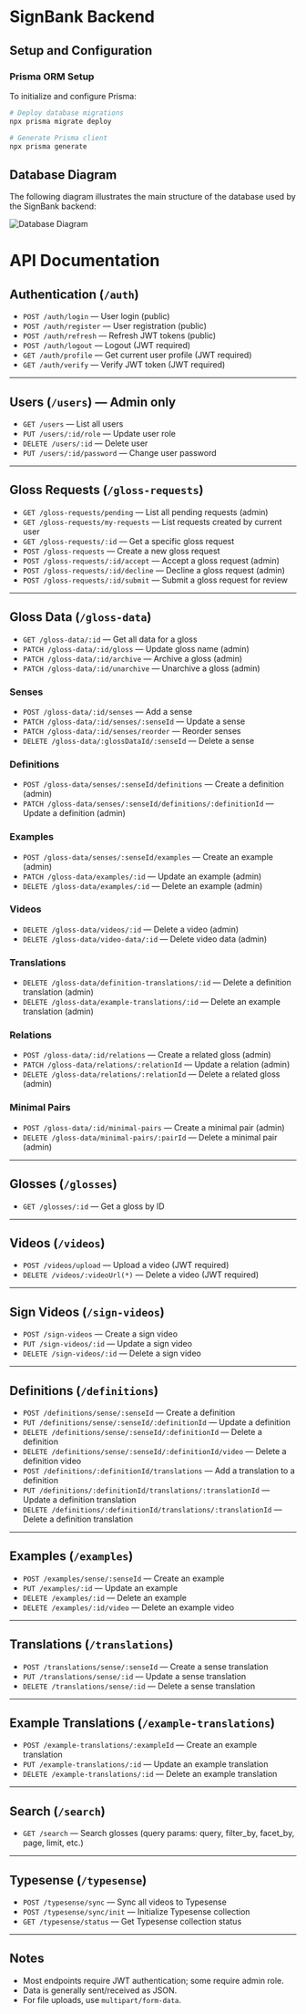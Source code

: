 # SignBank Backend

## Setup and Configuration

### Prisma ORM Setup

To initialize and configure Prisma:

```bash
# Deploy database migrations
npx prisma migrate deploy

# Generate Prisma client
npx prisma generate
```


## Database Diagram

The following diagram illustrates the main structure of the database used by the SignBank backend:

![Database Diagram](./DB_Diagram.png)


# API Documentation

## Authentication (`/auth`)
- `POST /auth/login` — User login (public)
- `POST /auth/register` — User registration (public)
- `POST /auth/refresh` — Refresh JWT tokens (public)
- `POST /auth/logout` — Logout (JWT required)
- `GET /auth/profile` — Get current user profile (JWT required)
- `GET /auth/verify` — Verify JWT token (JWT required)

---

## Users (`/users`) — Admin only
- `GET /users` — List all users
- `PUT /users/:id/role` — Update user role
- `DELETE /users/:id` — Delete user
- `PUT /users/:id/password` — Change user password

---

## Gloss Requests (`/gloss-requests`)
- `GET /gloss-requests/pending` — List all pending requests (admin)
- `GET /gloss-requests/my-requests` — List requests created by current user
- `GET /gloss-requests/:id` — Get a specific gloss request
- `POST /gloss-requests` — Create a new gloss request
- `POST /gloss-requests/:id/accept` — Accept a gloss request (admin)
- `POST /gloss-requests/:id/decline` — Decline a gloss request (admin)
- `POST /gloss-requests/:id/submit` — Submit a gloss request for review

---

## Gloss Data (`/gloss-data`)
- `GET /gloss-data/:id` — Get all data for a gloss
- `PATCH /gloss-data/:id/gloss` — Update gloss name (admin)
- `PATCH /gloss-data/:id/archive` — Archive a gloss (admin)
- `PATCH /gloss-data/:id/unarchive` — Unarchive a gloss (admin)

### Senses
- `POST /gloss-data/:id/senses` — Add a sense
- `PATCH /gloss-data/:id/senses/:senseId` — Update a sense
- `PATCH /gloss-data/:id/senses/reorder` — Reorder senses
- `DELETE /gloss-data/:glossDataId/:senseId` — Delete a sense

### Definitions
- `POST /gloss-data/senses/:senseId/definitions` — Create a definition (admin)
- `PATCH /gloss-data/senses/:senseId/definitions/:definitionId` — Update a definition (admin)

### Examples
- `POST /gloss-data/senses/:senseId/examples` — Create an example (admin)
- `PATCH /gloss-data/examples/:id` — Update an example (admin)
- `DELETE /gloss-data/examples/:id` — Delete an example (admin)

### Videos
- `DELETE /gloss-data/videos/:id` — Delete a video (admin)
- `DELETE /gloss-data/video-data/:id` — Delete video data (admin)

### Translations
- `DELETE /gloss-data/definition-translations/:id` — Delete a definition translation (admin)
- `DELETE /gloss-data/example-translations/:id` — Delete an example translation (admin)

### Relations
- `POST /gloss-data/:id/relations` — Create a related gloss (admin)
- `PATCH /gloss-data/relations/:relationId` — Update a relation (admin)
- `DELETE /gloss-data/relations/:relationId` — Delete a related gloss (admin)

### Minimal Pairs
- `POST /gloss-data/:id/minimal-pairs` — Create a minimal pair (admin)
- `DELETE /gloss-data/minimal-pairs/:pairId` — Delete a minimal pair (admin)

---

## Glosses (`/glosses`)
- `GET /glosses/:id` — Get a gloss by ID

---

## Videos (`/videos`)
- `POST /videos/upload` — Upload a video (JWT required)
- `DELETE /videos/:videoUrl(*)` — Delete a video (JWT required)

---

## Sign Videos (`/sign-videos`)
- `POST /sign-videos` — Create a sign video
- `PUT /sign-videos/:id` — Update a sign video
- `DELETE /sign-videos/:id` — Delete a sign video

---

## Definitions (`/definitions`)
- `POST /definitions/sense/:senseId` — Create a definition
- `PUT /definitions/sense/:senseId/:definitionId` — Update a definition
- `DELETE /definitions/sense/:senseId/:definitionId` — Delete a definition
- `DELETE /definitions/sense/:senseId/:definitionId/video` — Delete a definition video
- `POST /definitions/:definitionId/translations` — Add a translation to a definition
- `PUT /definitions/:definitionId/translations/:translationId` — Update a definition translation
- `DELETE /definitions/:definitionId/translations/:translationId` — Delete a definition translation

---

## Examples (`/examples`)
- `POST /examples/sense/:senseId` — Create an example
- `PUT /examples/:id` — Update an example
- `DELETE /examples/:id` — Delete an example
- `DELETE /examples/:id/video` — Delete an example video

---

## Translations (`/translations`)
- `POST /translations/sense/:senseId` — Create a sense translation
- `PUT /translations/sense/:id` — Update a sense translation
- `DELETE /translations/sense/:id` — Delete a sense translation

---

## Example Translations (`/example-translations`)
- `POST /example-translations/:exampleId` — Create an example translation
- `PUT /example-translations/:id` — Update an example translation
- `DELETE /example-translations/:id` — Delete an example translation

---

## Search (`/search`)
- `GET /search` — Search glosses (query params: query, filter_by, facet_by, page, limit, etc.)

---

## Typesense (`/typesense`)
- `POST /typesense/sync` — Sync all videos to Typesense
- `POST /typesense/sync/init` — Initialize Typesense collection
- `GET /typesense/status` — Get Typesense collection status

---

## Notes
- Most endpoints require JWT authentication; some require admin role.
- Data is generally sent/received as JSON.
- For file uploads, use `multipart/form-data`.
